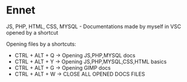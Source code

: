 # Ennet
JS, PHP, HTML, CSS, MYSQL - Documentations made by myself in VSC opened by a shortcut

Opening files by a shortcuts:
 - CTRL + ALT + Q -> Opening JS,PHP,MYSQL docs
 - CTRL + ALT + Y -> Opening JS,PHP,MYSQL,CSS,HTML basics
 - CTRL + ALT + G -> Opening GIMP docs
 - CTRL + ALT + W -> CLOSE ALL OPENED DOCS FILES
